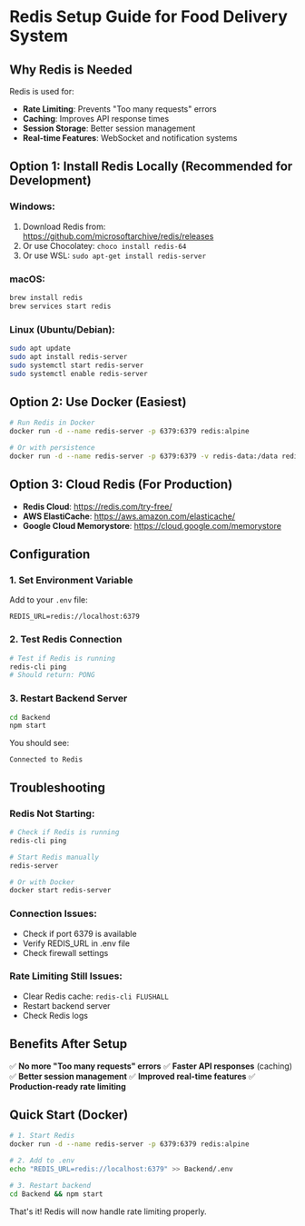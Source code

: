 # Redis Setup Guide for Food Delivery System

## Why Redis is Needed

Redis is used for:
- **Rate Limiting**: Prevents "Too many requests" errors
- **Caching**: Improves API response times
- **Session Storage**: Better session management
- **Real-time Features**: WebSocket and notification systems

## Option 1: Install Redis Locally (Recommended for Development)

### Windows:
1. Download Redis from: https://github.com/microsoftarchive/redis/releases
2. Or use Chocolatey: `choco install redis-64`
3. Or use WSL: `sudo apt-get install redis-server`

### macOS:
```bash
brew install redis
brew services start redis
```

### Linux (Ubuntu/Debian):
```bash
sudo apt update
sudo apt install redis-server
sudo systemctl start redis-server
sudo systemctl enable redis-server
```

## Option 2: Use Docker (Easiest)

```bash
# Run Redis in Docker
docker run -d --name redis-server -p 6379:6379 redis:alpine

# Or with persistence
docker run -d --name redis-server -p 6379:6379 -v redis-data:/data redis:alpine redis-server --appendonly yes
```

## Option 3: Cloud Redis (For Production)

- **Redis Cloud**: https://redis.com/try-free/
- **AWS ElastiCache**: https://aws.amazon.com/elasticache/
- **Google Cloud Memorystore**: https://cloud.google.com/memorystore

## Configuration

### 1. Set Environment Variable

Add to your `.env` file:
```env
REDIS_URL=redis://localhost:6379
```

### 2. Test Redis Connection

```bash
# Test if Redis is running
redis-cli ping
# Should return: PONG
```

### 3. Restart Backend Server

```bash
cd Backend
npm start
```

You should see:
```
Connected to Redis
```

## Troubleshooting

### Redis Not Starting:
```bash
# Check if Redis is running
redis-cli ping

# Start Redis manually
redis-server

# Or with Docker
docker start redis-server
```

### Connection Issues:
- Check if port 6379 is available
- Verify REDIS_URL in .env file
- Check firewall settings

### Rate Limiting Still Issues:
- Clear Redis cache: `redis-cli FLUSHALL`
- Restart backend server
- Check Redis logs

## Benefits After Setup

✅ **No more "Too many requests" errors**
✅ **Faster API responses** (caching)
✅ **Better session management**
✅ **Improved real-time features**
✅ **Production-ready rate limiting**

## Quick Start (Docker)

```bash
# 1. Start Redis
docker run -d --name redis-server -p 6379:6379 redis:alpine

# 2. Add to .env
echo "REDIS_URL=redis://localhost:6379" >> Backend/.env

# 3. Restart backend
cd Backend && npm start
```

That's it! Redis will now handle rate limiting properly.
